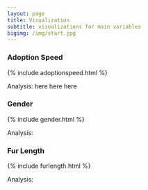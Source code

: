 ```yaml
---
layout: page
title: Visualization
subtitle: visualizations for main variables
bigimg: /img/start.jpg
---
```


### Adoption Speed

{% include adoptionspeed.html %}

Analysis: here here here


### Gender

{% include gender.html %}

Analysis: 


### Fur Length

{% include furlength.html %}

Analysis:

